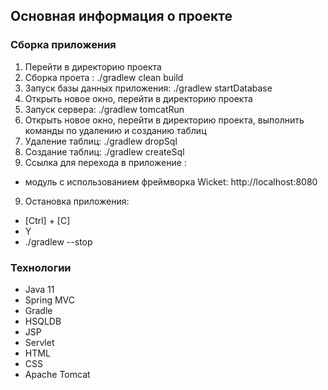  

## Основная информация о проекте

### Сборка приложения
1. Перейти в директорию проекта
2. Сборка проета : ./gradlew clean build
3. Запуск базы данных приложения: ./gradlew startDatabase
4. Открыть новое окно, перейти в директорию проекта
5. Запуск сервера: ./gradlew tomcatRun
5. Открыть новое окно, перейти в директорию проекта, выполнить команды по удалению и созданию таблиц
6. Удаление таблиц: ./gradlew dropSql
7. Создание таблиц: ./gradlew createSql
8. Ссылка для перехода в приложение :
- модуль  с использованием фреймворка Wicket: http://localhost:8080
9. Остановка приложения:
  - [Ctrl] + [C] 
  - Y
  - ./gradlew --stop

### Технологии
- Java 11
- Spring MVC
- Gradle
- HSQLDB
- JSP
- Servlet
- HTML
- CSS
- Apache Tomcat









